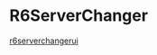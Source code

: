 # R6ServerChanger
[r6serverchangerui](https://github.com/user-attachments/assets/249dc882-d982-4630-89ae-eb04de930a82)
